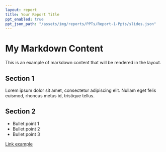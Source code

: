 ```yaml
---
layout: report
title: Your Report Title
ppt_enabled: true
ppt_json_path: "/assets/img/reports/PPTs/Report-1-Ppts/slides.json"  
---
```


# My Markdown Content

This is an example of markdown content that will be rendered in the layout.

## Section 1

Lorem ipsum dolor sit amet, consectetur adipiscing elit. Nullam eget felis euismod, 
rhoncus metus id, tristique tellus.

## Section 2

* Bullet point 1
* Bullet point 2
* Bullet point 3

[Link example](https://example.com)